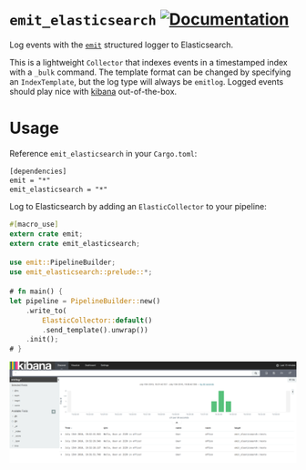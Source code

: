 # `emit_elasticsearch` [![Documentation](https://img.shields.io/badge/docs-rustdoc-orange.svg)](https://emit-rs.github.io/emit_elasticsearch/emit_elasticsearch/)

Log events with the [`emit`](http://emit-rs.github.io/emit/emit/index.html) structured logger to Elasticsearch.

This is a lightweight `Collector` that indexes events in a timestamped index with a `_bulk` command.
The template format can be changed by specifying an `IndexTemplate`, but the log type will always
be `emitlog`.
Logged events should play nice with [kibana](http://elastic.co) out-of-the-box.

# Usage

Reference `emit_elasticsearch` in your `Cargo.toml`:

```
[dependencies]
emit = "*"
emit_elasticsearch = "*"
```

Log to Elasticsearch by adding an `ElasticCollector` to your pipeline:

```rust
#[macro_use]
extern crate emit;
extern crate emit_elasticsearch;

use emit::PipelineBuilder;
use emit_elasticsearch::prelude::*;

# fn main() {
let pipeline = PipelineBuilder::new()
    .write_to(
        ElasticCollector::default()
        .send_template().unwrap())
    .init();
# }
```

![Event in es](https://github.com/KodrAus/emit_elasticsearch/blob/master/assets/event_in_es.png)